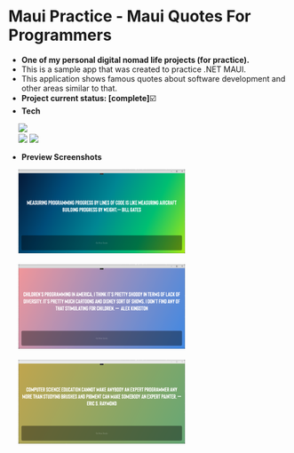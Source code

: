 # Maui Practice - Maui Quotes For Programmers

- **One of my personal digital nomad life projects (for practice).**
- This is a sample app that was created to practice .NET MAUI.
- This application shows famous quotes about software development and other areas similar to that.
- **Project current status: [complete]**:ballot_box_with_check:
- **Tech**
<p>
  <div>
    &emsp;
    <img src="https://img.shields.io/badge/C%23-239120?style=flat&logo=c-sharp&logoColor=white&logoWidth=25" height="25px"/>
  </div>
  <div>
    &emsp;
    <img src="https://img.shields.io/badge/.NET MAUI-512BD4?style=flat&logo=maui&logoColor=white&logoWidth=25" height="25px"/>
    <img src="https://img.shields.io/badge/CommunityToolkit.Maui-512BD4?style=flat&logo=maui&logoColor=white&logoWidth=25" height="25px"/>
  </div>
</p>

- **Preview Screenshots**
<p>
  <div>
    &emsp;
    <img width="300px" src="PreviewScreenshots/maui-quotes-for-programmers-01.png" alt="maui-quotes-for-programmers-01.png" />
  </div>
  &emsp;
  <div>
    &emsp;
    <img width="300px" src="PreviewScreenshots/maui-quotes-for-programmers-02.png" alt="maui-quotes-for-programmers-02.png" />
  </div>
  &emsp;
  <div>
    &emsp;
    <img width="300px" src="PreviewScreenshots/maui-quotes-for-programmers-03.png" alt="maui-quotes-for-programmers-03.png" />
  </div>
</p>

<br/>
